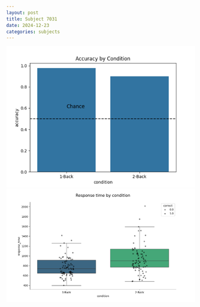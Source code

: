 ```yaml
---
layout: post
title: Subject 7031
date: 2024-12-23
categories: subjects
---
```


![](data/7031/run-5/7031_ATS_acc.png)
![](data/7031/run-5/7031_ATS_rt.png)
